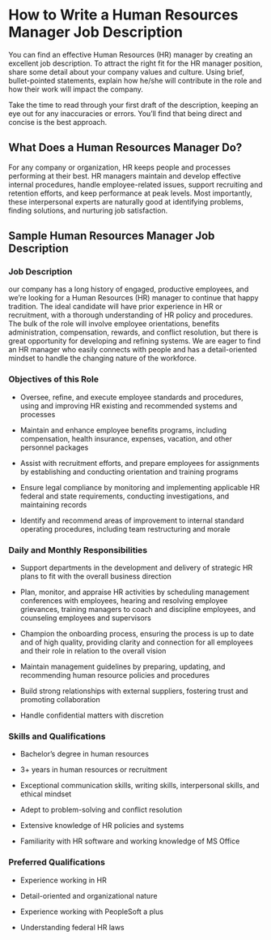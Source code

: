 # How to Write a Human Resources Manager Job Description

You can find an effective Human Resources (HR) manager by creating an excellent job description. To attract the right fit for the HR manager position, share some detail about your company values and culture. Using brief, bullet-pointed statements, explain how he/she will contribute in the role and how their work will impact the company.

Take the time to read through your first draft of the description, keeping an eye out for any inaccuracies or errors. You’ll find that being direct and concise is the best approach.

## What Does a Human Resources Manager Do?

For any company or organization, HR keeps people and processes performing at their best. HR managers maintain and develop effective internal procedures, handle employee-related issues, support recruiting and retention efforts, and keep performance at peak levels. Most importantly, these interpersonal experts are naturally good at identifying problems, finding solutions, and nurturing job satisfaction.

## Sample Human Resources Manager Job Description

### Job Description

our company has a long history of engaged, productive employees, and we’re looking for a Human Resources (HR) manager to continue that happy tradition. The ideal candidate will have prior experience in HR or recruitment, with a thorough understanding of HR policy and procedures. The bulk of the role will involve employee orientations, benefits administration, compensation, rewards, and conflict resolution, but there is great opportunity for developing and refining systems. We are eager to find an HR manager who easily connects with people and has a detail-oriented mindset to handle the changing nature of the workforce.

### Objectives of this Role

* Oversee, refine, and execute employee standards and procedures, using and improving HR existing and recommended systems and processes

* Maintain and enhance employee benefits programs, including compensation, health insurance, expenses, vacation, and other personnel packages

* Assist with recruitment efforts, and prepare employees for assignments by establishing and conducting orientation and training programs

* Ensure legal compliance by monitoring and implementing applicable HR federal and state requirements, conducting investigations, and maintaining records

* Identify and recommend areas of improvement to internal standard operating procedures, including team restructuring and morale

### Daily and Monthly Responsibilities

* Support departments in the development and delivery of strategic HR plans to fit with the overall business direction

* Plan, monitor, and appraise HR activities by scheduling management conferences with employees, hearing and resolving employee grievances, training managers to coach and discipline employees, and counseling employees and supervisors

* Champion the onboarding process, ensuring the process is up to date and of high quality, providing clarity and connection for all employees and their role in relation to the overall vision

* Maintain management guidelines by preparing, updating, and recommending human resource policies and procedures

* Build strong relationships with external suppliers, fostering trust and promoting collaboration

* Handle confidential matters with discretion

### Skills and Qualifications

* Bachelor’s degree in human resources

* 3+ years in human resources or recruitment

* Exceptional communication skills, writing skills, interpersonal skills, and ethical mindset

* Adept to problem-solving and conflict resolution

* Extensive knowledge of HR policies and systems

* Familiarity with HR software and working knowledge of MS Office

### Preferred Qualifications

* Experience working in HR

* Detail-oriented and organizational nature

* Experience working with PeopleSoft a plus

* Understanding federal HR laws

